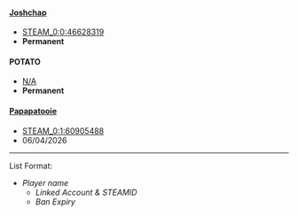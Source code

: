 #### [Joshchap](https://ozfortress.com/users/215)
  + [STEAM_0:0:46628319](http://steamcommunity.com/profiles/76561198053522366)
  + **Permanent**
#### POTATO
  + [N/A]()
  + **Permanent**
#### [Papapatooie](https://ozfortress.com/users/2615)
  + [STEAM_0:1:60905488](http://steamcommunity.com/profiles/76561198082076705)
  + 06/04/2026

--- 

List Format:

+ *Player name*
    + *Linked Account & STEAMID*
    + *Ban Expiry*